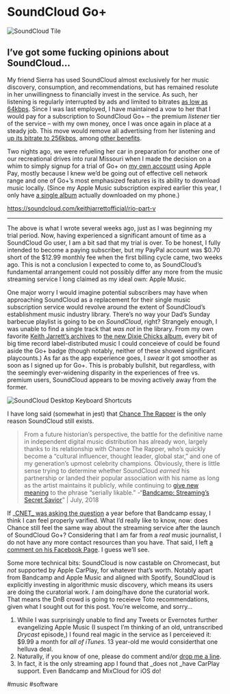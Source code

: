 # SoundCloud Go+

![SoundCloud Tile](https://i.snap.as/2eB6JrY.png) 

## I’ve got some fucking opinions about SoundCloud… 

<!--more-->

My friend Sierra has used SoundCloud almost exclusively for her music discovery, consumption, and recommendations, but has remained resolute in her unwillingness to financially invest in the service. As such, her listening is regularly interrupted by ads and limited to bitrates [as low as 64kbps](https://www.magneticmag.com/2018/01/soundcloud-lowers-sound-quality-uploads-half/). Since I was last employed, I have maintained a vow to her that I would pay for a subscription to SoundCloud Go+ – the premium _listener_ tier of the service – with my own money, once I was once again in place at a steady job. This move would remove all advertising from her listening and [up its bitrate to 256kbps](https://help.soundcloud.com/hc/en-us/articles/360010227514-High-Quality-Streaming), among [other benefits](https://checkout.soundcloud.com/go).

Two nights ago, we were refueling her car in preparation for another one of our recreational drives into rural Missouri when I made the decision on a whim to simply signup for a trial of Go+ on [my own account](https://soundcloud.com/chordoslut) using Apple Pay, mostly because I knew we’d be going out of effective cell network range and one of Go+’s most emphasized features is its ability to download music locally. (Since my Apple Music subscription expired earlier this year, I only have [a single album](https://bigkrit.com/music/king-remembered-in-time/) actually downloaded on my phone.)

https://soundcloud.com/keithjarrettofficial/rio-part-v

***
The above is what I wrote several weeks ago, just as I was beginning my trial period. Now, having experienced a significant amount of time as a SoundCloud Go user, I am a bit sad that my trial is over. To be honest, I fully intended to become a paying subscriber, but my PayPal account was $0.70 short of the $12.99 monthly fee when the first billing cycle came, two weeks ago. This is not a conclusion I expected to come to, as SoundCloud’s fundamental arrangement could not possibly differ any more from the music streaming service I long claimed as my ideal own: Apple Music.

One major worry I would imagine potential subscribers may have when approaching SoundCloud as a replacement for their single music subscription service would revolve around the extent of SoundCloud’s establishment music industry library. There’s no way your Dad’s Sunday barbecue playlist is going to be on _SoundCloud_, right? Strangely enough, I was unable to find a single track that _was not_ in the library. From my own favorite [Keith Jarrett’s archives](https://soundcloud.com/keithjarrettofficial) to [the new Dixie Chicks album](https://soundcloud.com/dixiechicks/sets/gaslighter-2), every bit of big time record label-distributed music I could conceieve of could be found aside the Go+ badge (though notably, neither of these showed significant playcounts.) As far as the app experience goes, I _swear_ it got smoother as soon as I signed up for Go+. This is probably bullshit, but regardless, with the seemingly ever-widening disparity in the experiences of free vs. premium users, SoundCloud appears to be moving actively away from the former.

![SoundCloud Desktop Keyboard Shortcuts](https://i.snap.as/78HwnfKK.png)

I have long said (somewhat in jest) that [Chance The Rapper](https://soundcloud.com/chancetherapper) is the only reason SoundCloud still exists.

> From a future historian’s perspective, the battle for the definitive name in independent digital music distribution has already won, largely thanks to its relationship with Chance The Rapper, who’s quickly become a “cultural influencer, thought leader, global star,” and one of my generation’s upmost celebrity champions. Obviously, there is little sense trying to determine whether SoundCloud _earned_ his partnership or landed their popular association with his name as long as the artist maintains it publicly, while continuing to [give new meaning](https://soundcloud.com/pitchfork/pitchfork-presents-in-sight-out-chance-the-rapper) to the phrase “serially likable.”
-“[Bandcamp: Streaming’s Secret Savior](https://bilge.world/bandcamp-streaming-music)” | July, 2018

If _[CNET_ was asking the question](https://www.cnet.com/news/chance-the-rapper-soundcloud/) a year before that Bandcamp essay, I think I can feel properly varified. What I’d really like to know, now: does Chance still feel the same way about the streaming service after the launch of SoundCloud Go+? Considering that I am far from a _real_ music journalist, I do not have any more contact resources than you have. That said, I left [a comment on his Facebook Page](https://www.facebook.com/chancetherapper/posts/3299672310124810?comment_id=3319045628187478). I guess we’ll see.

Some more technical bits: SoundCloud is now castable on Chromecast, but _not_ supported by Apple CarPlay, for whatever that’s worth. Notably apart from Bandcamp and Apple Music and aligned with Spotify, SoundCloud is explicitly investing in algorithmic music discovery, which means its users are doing the curatorial work. _I_ am doing/have done the curatorial work. That means the DnB crowd is going to receieve Toto recommendations, given what I sought out for this post. You’re welcome, and sorry…

  1. While I was surprisingly unable to find any Tweets or Evernotes further evangelizing Apple Music (I suspect I’m thinking of an old, untranscribed _Drycast_ episode,) I found real magic in the service as I perceieved it: $9.99 a month for _all of iTunes_. 13 year-old me would considerthat one helluva deal.
  2. Naturally, if you know of one, please do comment and/or [drop me a line](https://www.davidblue.wtf/contact/).
  3. In fact, it is the only streaming app I found that _does not _have CarPlay support. Even Bandcamp and MixCloud for iOS do!

#music #software